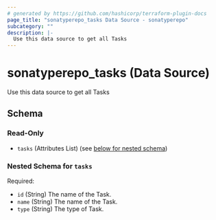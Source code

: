 ```yaml
---
# generated by https://github.com/hashicorp/terraform-plugin-docs
page_title: "sonatyperepo_tasks Data Source - sonatyperepo"
subcategory: ""
description: |-
  Use this data source to get all Tasks
---
```


# sonatyperepo_tasks (Data Source)

Use this data source to get all Tasks



<!-- schema generated by tfplugindocs -->
## Schema

### Read-Only

- `tasks` (Attributes List) (see [below for nested schema](#nestedatt--tasks))

<a id="nestedatt--tasks"></a>
### Nested Schema for `tasks`

Required:

- `id` (String) The name of the Task.
- `name` (String) The name of the Task.
- `type` (String) The type of Task.
